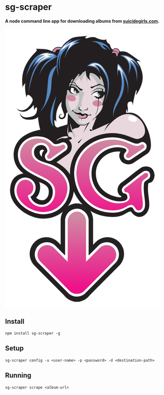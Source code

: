# sg-scraper
#### A node command line app for downloading albums from [suicidegirls.com](http://suicidegirls.com).

<img src="https://raw.githubusercontent.com/codeandcats/sg-scraper/master/logo.png?token=AFwZ3vAe6MDPR2E5dHgF2X5-uW0OvkZbks5W9gCiwA%3D%3D" />

## Install
```
npm install sg-scraper -g
```

## Setup
```
sg-scraper config -u <user-name> -p <password> -d <destination-path>
```

## Running
```
sg-scraper scrape <album-url>
```

